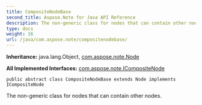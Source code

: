 ```yaml
---
title: CompositeNodeBase
second_title: Aspose.Note for Java API Reference
description: The non-generic class for nodes that can contain other nodes.
type: docs
weight: 16
url: /java/com.aspose.note/compositenodebase/
---
```


**Inheritance:**
java.lang.Object, [com.aspose.note.Node](../../com.aspose.note/node)

**All Implemented Interfaces:**
[com.aspose.note.ICompositeNode](../../com.aspose.note/icompositenode)
```
public abstract class CompositeNodeBase extends Node implements ICompositeNode
```

The non-generic class for nodes that can contain other nodes.
